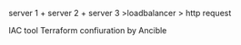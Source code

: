 server 1 + server 2 + server 3 >loadbalancer > http request


IAC tool Terraform
confiuration by Ancible 
